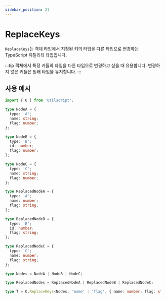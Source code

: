 ```yaml
---
sidebar_position: 21
---
```


# ReplaceKeys

`ReplaceKeys`는 객체 타입에서 지정된 키의 타입을 다른 타입으로 변경하는 TypeScript 유틸리티 타입입니다.

:::tip
객체에서 특정 키들의 타입을 다른 타입으로 변경하고 싶을 때 유용합니다. 변경하지 않은 키들은 원래 타입을 유지합니다.
:::

## 사용 예시

```ts
import { O } from 'utilscript';

type NodeA = {
  type: 'A';
  name: string;
  flag: number;
};

type NodeB = {
  type: 'B';
  id: number;
  flag: number;
};

type NodeC = {
  type: 'C';
  name: string;
  flag: number;
};

type ReplacedNodeA = {
  type: 'A';
  name: number;
  flag: string;
};

type ReplacedNodeB = {
  type: 'B';
  id: number;
  flag: string;
};

type ReplacedNodeC = {
  type: 'C';
  name: number;
  flag: string;
};

type Nodes = NodeA | NodeB | NodeC;

type ReplacedNodes = ReplacedNodeA | ReplacedNodeB | ReplacedNodeC;

type T = O.ReplaceKeys<Nodes, 'name' | 'flag', { name: number; flag: string }>; // ReplacedNodes
```
